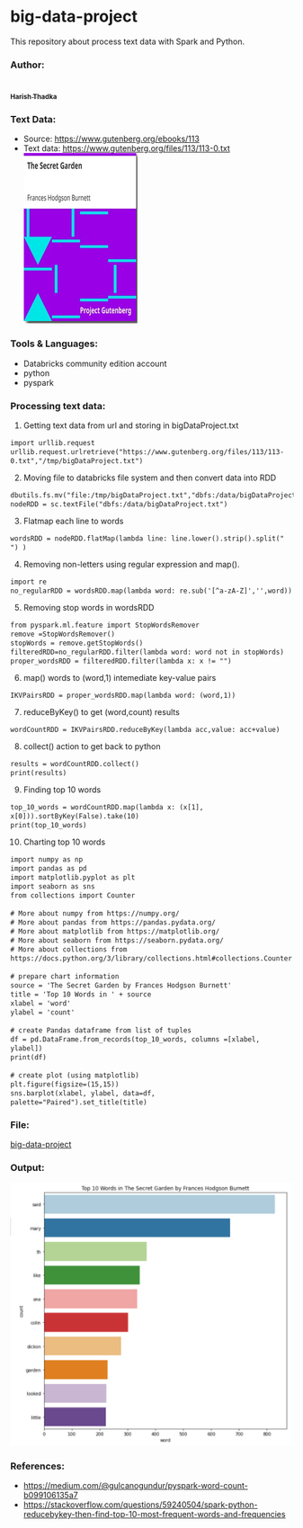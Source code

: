 # big-data-project
This repository about process text data with Spark and Python.

### Author:

<a href="https://github.com/harishThadka"><img src="https://avatars.githubusercontent.com/u/60013824?s=400&u=4519aa7212ab3cef634b23bec1c89f1b76c261ed&v=4" width="100px;" alt=""/><br /><sub><b>Harish Thadka</b></sub></a><br /><a href="https://github.com/harishThadka" title="Code"></a>

### Text Data:
- Source:  https://www.gutenberg.org/ebooks/113
- Text data: https://www.gutenberg.org/files/113/113-0.txt  
![dataset](./dataset.png)
### Tools & Languages:
 - Databricks community edition account
 - python
 - pyspark

### Processing text data:
 
1. Getting text data from url and storing in bigDataProject.txt
```
import urllib.request
urllib.request.urlretrieve("https://www.gutenberg.org/files/113/113-0.txt","/tmp/bigDataProject.txt")
```
2. Moving file to databricks file system and then convert data into RDD
```
dbutils.fs.mv("file:/tmp/bigDataProject.txt","dbfs:/data/bigDataProject.txt")
nodeRDD = sc.textFile("dbfs:/data/bigDataProject.txt")
```
3. Flatmap each line to words
``` 
wordsRDD = nodeRDD.flatMap(lambda line: line.lower().strip().split(" ") )
```
4. Removing non-letters using regular expression and map().
```
import re
no_regularRDD = wordsRDD.map(lambda word: re.sub('[^a-zA-Z]','',word))
```
5. Removing stop words in wordsRDD
```
from pyspark.ml.feature import StopWordsRemover
remove =StopWordsRemover()
stopWords = remove.getStopWords()
filteredRDD=no_regularRDD.filter(lambda word: word not in stopWords)
proper_wordsRDD = filteredRDD.filter(lambda x: x != "")
```
6. map() words to (word,1) intemediate key-value pairs
```
IKVPairsRDD = proper_wordsRDD.map(lambda word: (word,1))
```
7. reduceByKey() to get (word,count) results
```
wordCountRDD = IKVPairsRDD.reduceByKey(lambda acc,value: acc+value)
```
8. collect() action to get back to python
```
results = wordCountRDD.collect()
print(results)
```
9. Finding top 10 words
```
top_10_words = wordCountRDD.map(lambda x: (x[1], x[0])).sortByKey(False).take(10)
print(top_10_words)
```
10. Charting top 10 words
```
import numpy as np
import pandas as pd
import matplotlib.pyplot as plt
import seaborn as sns
from collections import Counter

# More about numpy from https://numpy.org/
# More about pandas from https://pandas.pydata.org/
# More about matplotlib from https://matplotlib.org/
# More about seaborn from https://seaborn.pydata.org/
# More about collections from https://docs.python.org/3/library/collections.html#collections.Counter

# prepare chart information
source = 'The Secret Garden by Frances Hodgson Burnett'
title = 'Top 10 Words in ' + source
xlabel = 'word'
ylabel = 'count'

# create Pandas dataframe from list of tuples
df = pd.DataFrame.from_records(top_10_words, columns =[xlabel, ylabel]) 
print(df)

# create plot (using matplotlib)
plt.figure(figsize=(15,15))
sns.barplot(xlabel, ylabel, data=df, palette="Paired").set_title(title)
```
### File: 
[big-data-project](./big-data-project.ipynb)

### Output:
![output](output.png)
### References:
- https://medium.com/@gulcanogundur/pyspark-word-count-b099106135a7
- https://stackoverflow.com/questions/59240504/spark-python-reducebykey-then-find-top-10-most-frequent-words-and-frequencies



